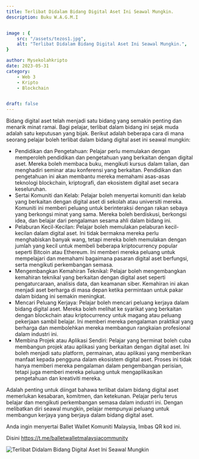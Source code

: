 ```yaml
---
title: Terlibat Didalam Bidang Digital Aset Ini Seawal Mungkin.
description: Buku W.A.G.M.I


image : {
    src: "/assets/tezos1.jpg",
    alt: "Terlibat Didalam Bidang Digital Aset Ini Seawal Mungkin.",
}

author: Mysekolahkripto
date: 2023-05-31
category:
    - Web 3
    - Kripto
    - Blockchain


draft: false
---
```

Bidang digital aset telah menjadi satu bidang yang semakin penting dan menarik minat ramai. Bagi pelajar, terlibat dalam bidang ini sejak muda adalah satu keputusan yang bijak. Berikut adalah beberapa cara di mana seorang pelajar boleh terlibat dalam bidang digital aset ini seawal mungkin:

- Pendidikan dan Pengetahuan: Pelajar perlu memulakan dengan memperoleh pendidikan dan pengetahuan yang berkaitan dengan digital aset. Mereka boleh membaca buku, mengikuti kursus dalam talian, dan menghadiri seminar atau konferensi yang berkaitan. Pendidikan dan pengetahuan ini akan membantu mereka memahami asas-asas teknologi blockchain, kriptografi, dan ekosistem digital aset secara keseluruhan.
- Sertai Komuniti dan Kelab: Pelajar boleh menyertai komuniti dan kelab yang berkaitan dengan digital aset di sekolah atau universiti mereka. Komuniti ini memberi peluang untuk berinteraksi dengan rakan sebaya yang berkongsi minat yang sama. Mereka boleh berdiskusi, berkongsi idea, dan belajar dari pengalaman sesama ahli dalam bidang ini.
- Pelaburan Kecil-Kecilan: Pelajar boleh memulakan pelaburan kecil-kecilan dalam digital aset. Ini tidak bermakna mereka perlu menghabiskan banyak wang, tetapi mereka boleh memulakan dengan jumlah yang kecil untuk membeli beberapa kriptocurrency popular seperti Bitcoin atau Ethereum. Ini memberi mereka peluang untuk mempelajari dan memahami bagaimana pasaran digital aset berfungsi, serta mengikuti perkembangan semasa.
- Mengembangkan Kemahiran Teknikal: Pelajar boleh mengembangkan kemahiran teknikal yang berkaitan dengan digital aset seperti pengaturcaraan, analisis data, dan keamanan siber. Kemahiran ini akan menjadi aset berharga di masa depan ketika permintaan untuk pakar dalam bidang ini semakin meningkat.
- Mencari Peluang Kerjaya: Pelajar boleh mencari peluang kerjaya dalam bidang digital aset. Mereka boleh melihat ke syarikat yang berkaitan dengan blockchain atau kriptocurrency untuk magang atau peluang pekerjaan sambil belajar. Ini memberi mereka pengalaman praktikal yang berharga dan membolehkan mereka membangun rangkaian profesional dalam industri ini.
- Membina Projek atau Aplikasi Sendiri: Pelajar yang berminat boleh cuba membangun projek atau aplikasi yang berkaitan dengan digital aset. Ini boleh menjadi satu platform, permainan, atau aplikasi yang memberikan manfaat kepada pengguna dalam ekosistem digital aset. Proses ini tidak hanya memberi mereka pengalaman dalam pengembangan perisian, tetapi juga memberi mereka peluang untuk mengaplikasikan pengetahuan dan kreativiti mereka.

Adalah penting untuk diingat bahawa terlibat dalam bidang digital aset memerlukan kesabaran, komitmen, dan ketekunan. Pelajar perlu terus belajar dan mengikuti perkembangan semasa dalam industri ini. Dengan melibatkan diri seawal mungkin, pelajar mempunyai peluang untuk membangun kerjaya yang berjaya dalam bidang digital aset.

Anda ingin menyertai Ballet Wallet Komuniti Malaysia, Imbas QR kod ini.

Disini https://t.me/balletwalletmalaysiacommunity

<img src="/assets/BP5-ballet-wallet.webp" alt="Terlibat Didalam Bidang Digital Aset Ini Seawal Mungkin" class="pt-4 w-1/2 mx-auto rounded-md">